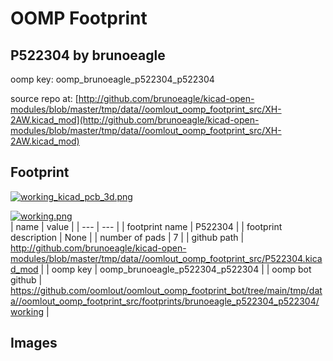 # OOMP Footprint  
## P522304  by brunoeagle  
  
oomp key: oomp_brunoeagle_p522304_p522304  
  
source repo at: [http://github.com/brunoeagle/kicad-open-modules/blob/master/tmp/data//oomlout_oomp_footprint_src/XH-2AW.kicad_mod](http://github.com/brunoeagle/kicad-open-modules/blob/master/tmp/data//oomlout_oomp_footprint_src/XH-2AW.kicad_mod)  
## Footprint  
  
[![working_kicad_pcb_3d.png](working_kicad_pcb_3d_600.png)](working_kicad_pcb_3d.png)  
  
[![working.png](working_600.png)](working.png)  
| name | value | 
| --- | --- | 
| footprint name | P522304 | 
| footprint description | None | 
| number of pads | 7 | 
| github path | http://github.com/brunoeagle/kicad-open-modules/blob/master/tmp/data//oomlout_oomp_footprint_src/P522304.kicad_mod | 
| oomp key | oomp_brunoeagle_p522304_p522304 | 
| oomp bot github | https://github.com/oomlout/oomlout_oomp_footprint_bot/tree/main/tmp/data//oomlout_oomp_footprint_src/footprints/brunoeagle_p522304_p522304/working | 
## Images  
